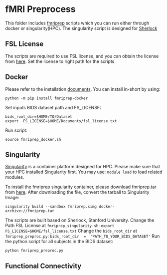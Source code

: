 # fMRI Preprocess

This folder includes [fmriprep](https://fmriprep.org/en/stable/) scripts which you can run either through docker or singularity(HPC). The singularity script is designed for [Sherlock](https://www.sherlock.stanford.edu/docs/getting-started/)

## FSL License
The scripts are required to use FSL license, and you can obtain the license from [here](https://surfer.nmr.mgh.harvard.edu/registration.html).
Set the license to right path for the scripts.

## Docker

Please refer to the installation [documents](https://fmriprep.org/en/stable/installation.html). 
You can install in-short by using:

    python -m pip install fmriprep-docker
Set inputs BIDS dataset path and FS_LICENSE:

    bids_root_dir=$HOME/TO/Dataset
    export  FS_LICENSE=$HOME/Documents/fsl_license.txt
 Run script:
 

    source fmriprep_docker.sh

## Singularity

[Singularity](https://docs.sylabs.io/guides/3.5/user-guide/introduction.html) is a container platform designed for HPC. Please make sure that your HPC installed Singularity first. You may use: `module load` to load related modules.

To install the fmriprep singularity container, please download fmriprep.tar from [here](https://docs.sylabs.io/guides/3.5/user-guide/introduction.html).
After downloading the file, convert the tarball to Singularity Image:

    singularity build --sandbox fmriprep.simg docker-archive://fmriprep.tar

The scripts are built based on Sherlock, Stanford University. 
Change the Path FSL License at `fmriprep_singularity.sh`:
 `export  FS_LICENSE=$HOME/fsl_license.txt`
Change the `bids_root_dir` at `fmriprep_preproc.py`:
 `bids_root_dir  =  'PATH_TO_YOUR_BIDS_DATASET'`
 Run the python script for all subjects in the BIDS dataset:
 

    python fmriprep_preproc.py

## Functional Connectivity
